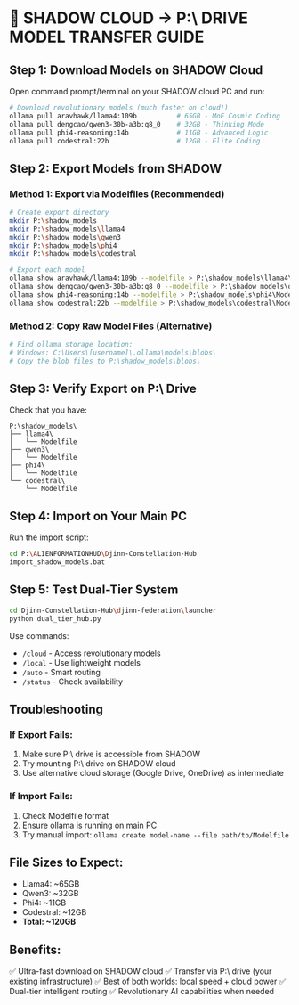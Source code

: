 # 🌟 SHADOW CLOUD → P:\ DRIVE MODEL TRANSFER GUIDE

## Step 1: Download Models on SHADOW Cloud

Open command prompt/terminal on your SHADOW cloud PC and run:

```bash
# Download revolutionary models (much faster on cloud!)
ollama pull aravhawk/llama4:109b          # 65GB - MoE Cosmic Coding
ollama pull dengcao/qwen3-30b-a3b:q8_0    # 32GB - Thinking Mode
ollama pull phi4-reasoning:14b            # 11GB - Advanced Logic
ollama pull codestral:22b                 # 12GB - Elite Coding
```

## Step 2: Export Models from SHADOW

### Method 1: Export via Modelfiles (Recommended)
```bash
# Create export directory
mkdir P:\shadow_models
mkdir P:\shadow_models\llama4
mkdir P:\shadow_models\qwen3
mkdir P:\shadow_models\phi4
mkdir P:\shadow_models\codestral

# Export each model
ollama show aravhawk/llama4:109b --modelfile > P:\shadow_models\llama4\Modelfile
ollama show dengcao/qwen3-30b-a3b:q8_0 --modelfile > P:\shadow_models\qwen3\Modelfile
ollama show phi4-reasoning:14b --modelfile > P:\shadow_models\phi4\Modelfile
ollama show codestral:22b --modelfile > P:\shadow_models\codestral\Modelfile
```

### Method 2: Copy Raw Model Files (Alternative)
```bash
# Find ollama storage location:
# Windows: C:\Users\[username]\.ollama\models\blobs\
# Copy the blob files to P:\shadow_models\blobs\
```

## Step 3: Verify Export on P:\ Drive

Check that you have:
```
P:\shadow_models\
├── llama4\
│   └── Modelfile
├── qwen3\
│   └── Modelfile
├── phi4\
│   └── Modelfile
└── codestral\
    └── Modelfile
```

## Step 4: Import on Your Main PC

Run the import script:
```bash
cd P:\ALIENFORMATIONHUD\Djinn-Constellation-Hub
import_shadow_models.bat
```

## Step 5: Test Dual-Tier System

```bash
cd Djinn-Constellation-Hub\djinn-federation\launcher
python dual_tier_hub.py
```

Use commands:
- `/cloud` - Access revolutionary models
- `/local` - Use lightweight models
- `/auto` - Smart routing
- `/status` - Check availability

## Troubleshooting

### If Export Fails:
1. Make sure P:\ drive is accessible from SHADOW
2. Try mounting P:\ drive on SHADOW cloud
3. Use alternative cloud storage (Google Drive, OneDrive) as intermediate

### If Import Fails:
1. Check Modelfile format
2. Ensure ollama is running on main PC
3. Try manual import: `ollama create model-name --file path/to/Modelfile`

## File Sizes to Expect:
- Llama4: ~65GB
- Qwen3: ~32GB
- Phi4: ~11GB
- Codestral: ~12GB
- **Total: ~120GB**

## Benefits:
✅ Ultra-fast download on SHADOW cloud
✅ Transfer via P:\ drive (your existing infrastructure)
✅ Best of both worlds: local speed + cloud power
✅ Dual-tier intelligent routing
✅ Revolutionary AI capabilities when needed

